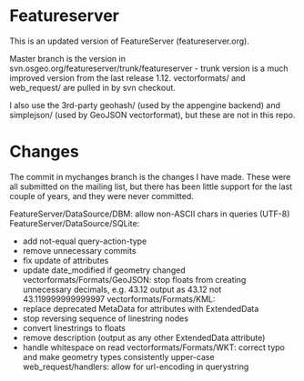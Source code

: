 Featureserver
=============
This is an updated version of FeatureServer (featureserver.org).

Master branch is the version in svn.osgeo.org/featureserver/trunk/featureserver - trunk version is a much improved version from the last release 1.12. vectorformats/ and web_request/ are pulled in by svn checkout.

I also use the 3rd-party geohash/ (used by the appengine backend) and simplejson/ (used by GeoJSON vectorformat), but these are not in this repo.


Changes
=======
The commit in mychanges branch is the changes I have made. These were all submitted on the mailing list, but there has been little support for the last couple of years, and they were never committed. 

FeatureServer/DataSource/DBM: allow non-ASCII chars in queries (UTF-8)
FeatureServer/DataSource/SQLite: 
- add not-equal query-action-type
- remove unnecessary commits
- fix update of attributes
- update date_modified if geometry changed
vectorformats/Formats/GeoJSON: stop floats from creating unnecessary decimals, e.g. 43.12 output as 43.12 not 43.119999999999997
vectorformats/Formats/KML:
- replace deprecated MetaData for attributes with ExtendedData
- stop reversing sequence of linestring nodes
- convert linestrings to floats
- remove description (output as any other ExtendedData attribute)
- handle whitespace on read
vectorformats/Formats/WKT: correct typo and make geometry types consistently upper-case
web_request/handlers: allow for url-encoding in querystring
